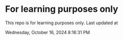 # For learning purposes only
This repo is for learning purposes only.
Last updated at

Wednesday, October 16, 2024 8:16:31 PM

